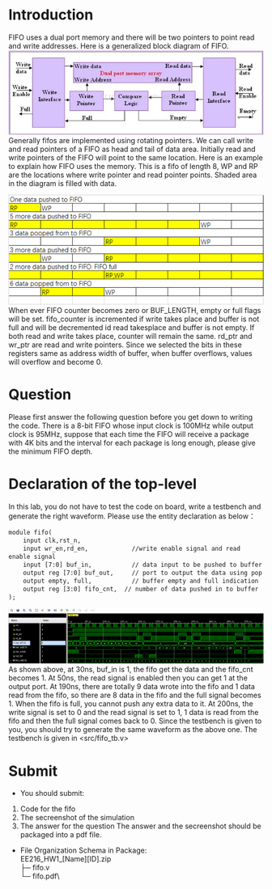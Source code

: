 # Introduction
FIFO uses a dual port memory and there will be two pointers to point read and write addresses. Here is a generalized block diagram of FIFO. \
![image](pic/HW1/1.png)\
Generally fifos are implemented using rotating pointers. We can call write and read pointers of a FIFO as head and tail of data area. Initially read and write pointers of the FIFO will point to the same location. Here is an example to explain how FIFO uses the memory. This is a fifo of length 8, WP and RP are the locations where write pointer and read pointer points. Shaded area in the diagram is filled with data.

![image](pic/HW1/2.png)\
When ever FIFO counter becomes zero or BUF_LENGTH, empty or full flags will be set. fifo_counter is incremented if write takes place and buffer is not full and will be decremented id read takesplace and buffer is not empty. If both read and write takes place, counter will remain the same. rd_ptr and wr_ptr are read and write pointers. Since we selected the bits in these registers same as address width of buffer, when buffer overflows, values will overflow and become 0.
# Question
Please first answer the following question before you get down to writing the code.
There is a 8-bit FIFO whose input clock is 100MHz while output clock is 95MHz, suppose that each time the FIFO will receive a package with 4K bits and the interval for each package is long enough, please give the minimum FIFO depth.

# Declaration of the top-level
In this lab, you do not have to test the code on board, write a testbench and generate the right waveform. Please use the entity declaration as below：
```
module fifo(
	input clk,rst_n,
	input wr_en,rd_en,            //write enable signal and read enable signal
	input [7:0] buf_in,           // data input to be pushed to buffer
	output reg [7:0] buf_out,     // port to output the data using pop
	output empty, full,           // buffer empty and full indication 
	output reg [3:0] fifo_cnt,  // number of data pushed in to buffer  
);
```
![image](pic/HW1/3.png)
As shown above, at 30ns, buf_in is 1, the fifo get the data and the fifo_cnt becomes 1. At 50ns, the read signal is enabled then you can get 1 at the output port. At 190ns, there are totally 9 data wrote into the fifo and 1 data read from the fifo, so there are 8 data in the fifo and the full signal becomes 1. When the fifo is full, you cannot push any extra data to it. At 200ns, the write signal is set to 0 and the read signal is set to 1, 1 data is read from the fifo and then the full signal comes back to 0. Since the testbench is given to you, you should try to generate the same waveform as the above one. The testbench is given in <src/fifo_tb.v>

# Submit
+ You should submit:
1. Code for the fifo
2. The secreenshot of the simulation
3. The answer for the question
The answer and the secreenshot should be packaged into a pdf file.
+ File Organization Schema in Package:\
EE216_HW1_[Name][ID].zip\
├─ fifo.v\
└─ fifo.pdf\
